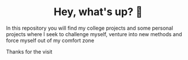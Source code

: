 <h1 align='center'> Hey, what's up? 👋 </h1>

In this repository you will find my college projects and some personal projects where I seek to challenge myself, venture into new methods and force myself out of my comfort zone


Thanks for the visit
